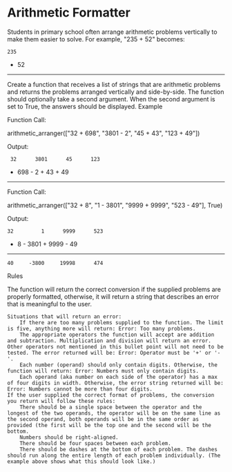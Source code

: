 # Arithmetic Formatter

Students in primary school often arrange arithmetic problems vertically to make them easier to solve. For example, "235 + 52" becomes:

    235
  +  52
  -----

Create a function that receives a list of strings that are arithmetic problems and returns the problems arranged vertically and side-by-side. The function should optionally take a second argument. When the second argument is set to True, the answers should be displayed.
Example

Function Call:

  arithmetic_arranger(["32 + 698", "3801 - 2", "45 + 43", "123 + 49"])

Output:

     32      3801      45      123
  + 698    -    2    + 43    +  49
  -----    ------    ----    -----

Function Call:

  arithmetic_arranger(["32 + 8", "1 - 3801", "9999 + 9999", "523 - 49"], True)

Output:

    32         1      9999      523
  +  8    - 3801    + 9999    -  49
  ----    ------    ------    -----
    40     -3800     19998      474

Rules

The function will return the correct conversion if the supplied problems are properly formatted, otherwise, it will return a string that describes an error that is meaningful to the user.

    Situations that will return an error:
        If there are too many problems supplied to the function. The limit is five, anything more will return: Error: Too many problems.
        The appropriate operators the function will accept are addition and subtraction. Multiplication and division will return an error. Other operators not mentioned in this bullet point will not need to be tested. The error returned will be: Error: Operator must be '+' or '-'.
        Each number (operand) should only contain digits. Otherwise, the function will return: Error: Numbers must only contain digits.
        Each operand (aka number on each side of the operator) has a max of four digits in width. Otherwise, the error string returned will be: Error: Numbers cannot be more than four digits.
    If the user supplied the correct format of problems, the conversion you return will follow these rules:
        There should be a single space between the operator and the longest of the two operands, the operator will be on the same line as the second operand, both operands will be in the same order as provided (the first will be the top one and the second will be the bottom.
        Numbers should be right-aligned.
        There should be four spaces between each problem.
        There should be dashes at the bottom of each problem. The dashes should run along the entire length of each problem individually. (The example above shows what this should look like.)
